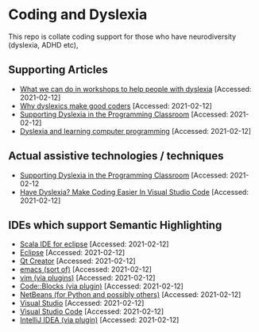 # Coding and Dyslexia
This repo is collate coding support for those who have neurodiversity (dyslexia, ADHD etc), 


## Supporting Articles
 - [What we can do in workshops to help people with dyslexia](https://datacarpentry.org/blog/2017/09/coding-and-dyslexia) [Accessed: 2021-02-12]
 - [Why dyslexics make good coders](https://www.bcs.org/content-hub/why-dyslexics-make-good-coders/#:~:text=Thus%2C%20dyslexics%20make%20great%20system,and%20notation%20is%20totally%20predictable.) [Accessed: 2021-02-12]
 - [Supporting Dyslexia in the Programming Classroom](https://www.sciencedirect.com/science/article/pii/S1877050914000489) [Accessed: 2021-02-12]
 - [Dyslexia and learning computer programming](https://www.tandfonline.com/doi/full/10.11120/ital.2004.03020005) [Accessed: 2021-02-12]
 
## Actual assistive technologies / techniques
 - [Supporting Dyslexia in the Programming Classroom](https://www.sciencedirect.com/science/article/pii/S1877050914000489) [Accessed: 2021-02-12
 - [Have Dyslexia? Make Coding Easier In Visual Studio Code](https://dev.to/deadlybyte/have-dyslexia-make-coding-easier-in-visual-studio-code-4kmg) [Accessed: 2021-02-12] 
 
## IDEs which support Semantic Highlighting 

 - [Scala IDE for eclipse](http://scala-ide.org/docs/current-user-doc/features/typingviewing/semantic-highlighting/index.html) [Accessed: 2021-02-12] 
 - [Eclipse](http://wiki.eclipse.org/PDT/Dev2Dev/Semantic) [Accessed: 2021-02-12] 
 - [Qt Creator](http://doc-snapshot.qt-project.org/qtcreator-2.8/creator-highlighting.html) [Accessed: 2021-02-12] 
 - [emacs (sort of)](https://www.gnu.org/software/emacs/manual/html_node/semantic/Highlight-Func-Mode.html) [Accessed: 2021-02-12] 
 - [vim (via plugins)](http://www.vim.org/scripts/script.php?script_id=3169) [Accessed: 2021-02-12] 
 - [Code::Blocks (via plugin)](http://forums.codeblocks.org/index.php/topic,16249.0.html) [Accessed: 2021-02-12] 
 - [NetBeans (for Python and possibly others)](http://wiki.netbeans.org/Python#Semantic_highlighting) [Accessed: 2021-02-12] 
 - [Visual Studio](http://blogs.msdn.com/b/vcblog/archive/2011/08/24/10200097.aspx) [Accessed: 2021-02-12] 
 - [Visual Studio Code](https://code.visualstudio.com/api/language-extensions/semantic-highlight-guide) [Accessed: 2021-02-12] 
 - [IntelliJ IDEA (via plugin)](http://blog.jetbrains.com/kotlin/2012/04/kotlin-m1-is-out/) [Accessed: 2021-02-12] 
